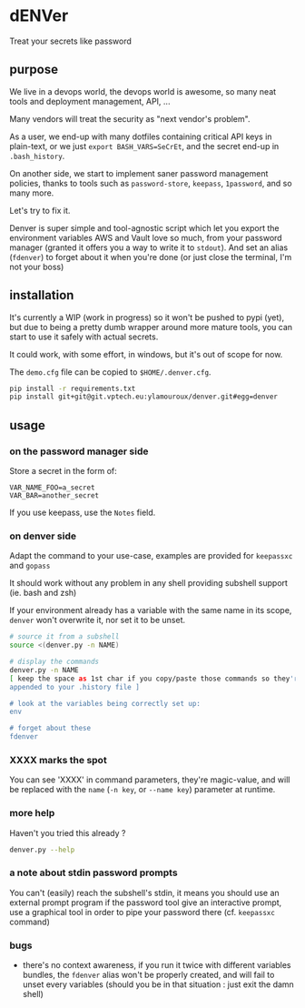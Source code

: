 # dENVer

Treat your secrets like password

## purpose

We live in a devops world, the devops world is awesome, so many neat tools and 
deployment management, API, ...

Many vendors will treat the security as "next vendor's problem".

As a user, we end-up with many dotfiles containing critical API keys in 
plain-text, or we just `export BASH_VARS=SeCrEt`, and the secret end-up in 
`.bash_history`.

On another side, we start to implement saner password management policies, 
thanks to tools such as `password-store`, `keepass`, `1password`, and so many 
more.

Let's try to fix it.

Denver is super simple and tool-agnostic script which let you export the 
environment variables AWS and Vault love so much, from your password manager 
(granted it offers you a way to write it to `stdout`). And set an alias 
(`fdenver`) to forget about it when you're done (or just close the terminal, 
I'm not your boss)

## installation

It's currently a WIP (work in progress) so it won't be pushed to pypi (yet), 
but due to being a pretty dumb wrapper around more mature tools, you can start 
to use it safely with actual secrets.

It could work, with some effort, in windows, but it's out of scope for now.

The `demo.cfg` file can be copied to `$HOME/.denver.cfg`.

```bash
pip install -r requirements.txt
pip install git+git@git.vptech.eu:ylamouroux/denver.git#egg=denver
```

## usage

### on the password manager side

Store a secret in the form of:

```
VAR_NAME_FOO=a_secret
VAR_BAR=another_secret
```

If you use keepass, use the `Notes` field.

### on denver side

Adapt the command to your use-case, examples are provided for `keepassxc` and 
`gopass`

It should work without any problem in any shell providing subshell support (ie. 
bash and zsh)

If your environment already has a variable with the same name in its scope, 
`denver` won't overwrite it, nor set it to be unset. 

```bash
# source it from a subshell
source <(denver.py -n NAME)

# display the commands
denver.py -n NAME
[ keep the space as 1st char if you copy/paste those commands so they're not 
appended to your .history file ]

# look at the variables being correctly set up:
env

# forget about these
fdenver
```

### XXXX marks the spot

You can see 'XXXX' in command parameters, they're magic-value, and will be 
replaced with the `name` (`-n key`, or `--name key`) parameter at runtime. 

### more help

Haven't you tried this already ?

```bash
denver.py --help
```

### a note about stdin password prompts

You can't (easily) reach the subshell's stdin, it means you should use an 
external prompt program if the password tool give an interactive prompt, use a 
graphical tool in order to pipe your password there (cf. `keepassxc` command)

### bugs

- there's no context awareness, if you run it twice with different variables 
  bundles, the `fdenver` alias won't be properly created, and will fail to 
  unset every variables (should you be in that situation : just exit the damn 
  shell)
